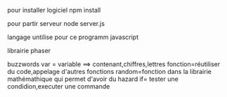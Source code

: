 pour installer logiciel 
npm install

pour partir serveur
node server.js

langage untilise pour ce programm
javascript

librairie 
phaser

buzzwords
var = variable ==> contenant,chiffres,lettres
fonction=réutiliser du code,appelage d'autres fonctions
random=fonction dans la librairie mathémathique qui permet d'avoir du hazard
if= tester une condidion,executer une commande